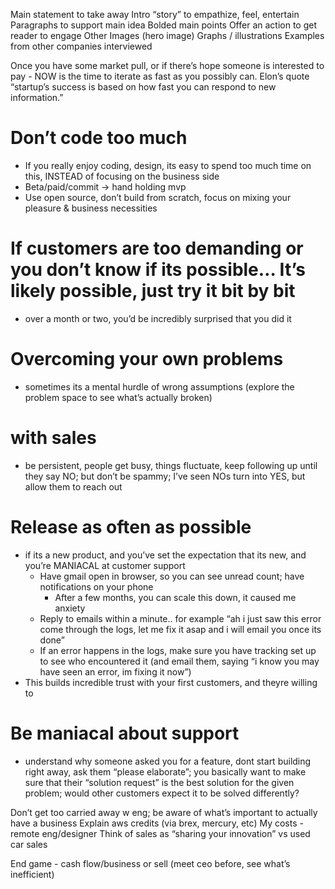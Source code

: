 Main statement to take away
Intro “story” to empathize, feel, entertain
Paragraphs to support main idea
Bolded main points
Offer an action to get reader to engage
Other
Images (hero image)
Graphs / illustrations
Examples from other companies interviewed

Once you have some market pull, or if there’s hope someone is interested to pay - NOW is the time to iterate as fast as you possibly can. Elon’s quote “startup’s success is based on how fast you can respond to new information.”

# Don’t code too much
- If you really enjoy coding, design, its easy to spend too much time on this, INSTEAD of focusing on the business side
- Beta/paid/commit -> hand holding mvp
- Use open source, don’t build from scratch, focus on mixing your pleasure & business necessities

# If customers are too demanding or you don’t know if its possible… It’s likely possible, just try it bit by bit
- over a month or two, you’d be incredibly surprised that you did it

# Overcoming your own problems
- sometimes its a mental hurdle of wrong assumptions (explore the problem space to see what’s actually broken)

# with sales
- be persistent, people get busy, things fluctuate, keep following up until they say NO; but don’t be spammy; I’ve seen NOs turn into YES, but allow them to reach out

# Release as often as possible
- if its a new product, and you’ve set the expectation that its new, and you’re MANIACAL at customer support
    - Have gmail open in browser, so you can see unread count; have notifications on your phone
        - After a few months, you can scale this down, it caused me anxiety
    - Reply to emails within a minute.. for example “ah i just saw this error come through the logs, let me fix it asap and i will email you once its done”
    - If an error happens in the logs, make sure you have tracking set up to see who encountered it (and email them, saying “i know you may have seen an error, im fixing it now”)
- This builds incredible trust with your first customers, and theyre willing to

# Be maniacal about support
- understand why someone asked you for a feature, dont start building right away, ask them “please elaborate”; you basically want to make sure that their “solution request” is the best solution for the given problem; would other customers expect it to be solved differently?

Don’t get too carried away w eng; be aware of what’s important to actually have a business
Explain aws credits (via brex, mercury, etc)
My costs - remote eng/designer
Think of sales as “sharing your innovation” vs used car sales

End game - cash flow/business or sell (meet ceo before, see what’s inefficient)
